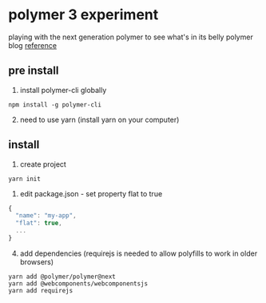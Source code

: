 # polymer 3 experiment
playing with the next generation polymer to see what's in its belly
polymer blog [reference](https://www.polymer-project.org/blog/2017-08-23-hands-on-30-preview)

## pre install
1. install polymer-cli globally
```console
npm install -g polymer-cli
```
2. need to use yarn (install yarn on your computer)

## install
1. create project
```console
yarn init
```
1. edit package.json - set property flat to true
```javascript
{
  "name": "my-app",
  "flat": true,
  ...
}
```
4. add dependencies (requirejs is needed to allow polyfills to work in older browsers)
```console
yarn add @polymer/polymer@next
yarn add @webcomponents/webcomponentsjs
yarn add requirejs
```

